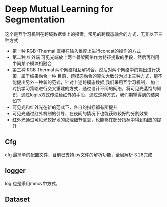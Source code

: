 # Deep Mutual Learning for Segmentation
这个是互学习机制在跨域数据集上的探索，常见的跨模态融合的方式，无非以下三种方式
- 第一种 RGB+Thermal 直接在输入维度上进行concat的操作的方式
- 第二种 红外端 可见光端放上两个骨架网络作为特征提取的手段，然后再利用中间某个模块相融合
- 第三种 RGB Thermal 两个网络相互解耦合，然后对两个网络中的输出进行决策，属于结果融合一种
目前，跨模态融合的算法大致分为以上三种方式，能不能提出另外一种新的范式，针对上述跨模态数据,我们采用互学习机制，
加上对抗学习策略进行交叉重建的方式，通过设计不同的网络，将可见光蒸馏的知识，通过logits方式传递给红外的手段，通过这种方式，我们期望得到的结果如下
- 可见光和红外光在新的范式下，各自的指标都有所提升
- 可见光通过红外机制的引导，在夜间的情况下也能获取较好的分割效果
- 红外光通过可见光较好地的纹理细节信息，也能够在部分指标中得到相应的提升
## Cfg
cfg 最简单的配置文件，目前已支持.py文件的解析功能，全局解析 3.28完成
## logger
log 也是采用mmcv中方式，
## Dataset
